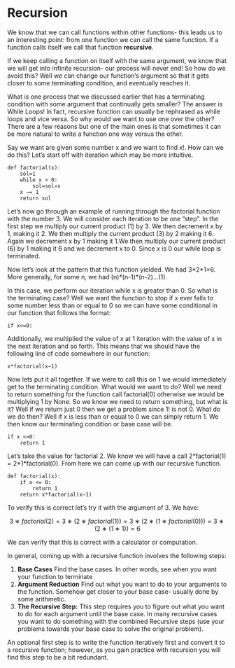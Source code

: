 # Recursion

We know that we can call functions within other functions- this leads us to an interesting point: from one function we can call the same function. If a function calls itself we call that function **recursive**.

If we keep calling a function on itself with the same argument, we know that we will get into infinite recursion- our process will never end! So how do we avoid this? Well we can change our function’s argument so that it gets closer to some terminating condition, and eventually reaches it.

What is one process that we discussed earlier that has a terminating condition with some argument that continually gets smaller? The answer is While Loops! In fact, recursive function can usually be rephrased as while loops and vice versa. So why would we want to use one over the other? There are a few reasons but one of the main ones is that sometimes it can be more natural to write a function one way versus the other.

Say we want are given some number x and we want to find x!. How can we do this? Let’s start off with iteration which may be more intuitive.

```text
def factorial(x):
    sol=1
    while x > 0:
        sol=sol∗x
    x −= 1
    return sol
```

Let’s now go through an example of running through the factorial function with the number 3. We will consider each iteration to be one ”step”. In the first step we multiply our current product \(1\) by 3. We then decrement x by 1, making it 2. We then multiply the current product \(3\) by 2 making it 6. Again we decrement x by 1 making it 1.We then multiply our current product \(6\) by 1 making it 6 and we decrement x to 0. Since x is 0 our while loop is terminated.

Now let’s look at the pattern that this function yielded. We had 3\*2\*1=6. More generally, for some n, we had \(n\)\*\(n-1\)\*\(n-2\)...\(1\).

In this case, we perform our iteration while x is greater than 0. So what is the terminating case? Well we want the function to stop if x ever falls to some number less than or equal to 0 so we can have some conditional in our function that follows the format:

```text
if x<=0:
```

Additionally, we multiplied the value of x at 1 iteration with the value of x in the next iteration and so forth. This means that we should have the following line of code somewhere in our function:

```text
x*factorial(x−1)
```

Now lets put it all together. If we were to call this on 1 we would immediately get to the terminating condition. What would we want to do? Well we need to return something for the function call factorial\(0\) otherwise we would be multiplying 1 by None. So we know we need to return something, but what is it? Well if we return just 0 then we get a problem since 1! is not 0. What do we do then? Well if x is less than or equal to 0 we can simply return 1. We then know our terminating condition or base case will be.

```text
if x <=0:
    return 1
```

Let’s take the value for factorial 2. We know we will have a call 2\*factorial\(1\) = 2\*1\*factorial\(0\). From here we can come up with our recursive function.

```text
def factorial(x):
    if x <= 0:
        return 1
    return x*factorial(x−1)
```

To verify this is correct let’s try it with the argument of 3. We have:

$$
3 ∗ factorial(2) = 3 ∗ (2 ∗ factorial(1)) = 
3 ∗ (2 ∗ (1 ∗ factorial(0))) = 3 ∗ (2 ∗ (1 ∗ 1)) = 6
$$

We can verify that this is correct with a calculator or computation.

In general, coming up with a recursive function involves the following steps:

1.  **Base Cases** Find the base cases. In other words, see when you want your function to terminate
2. **Argument Reduction** Find out what you want to do to your arguments to the function. Somehow get closer to your base case- usually done by some arithmetic.
3. **The Recursive Step:** This step requires you to figure out what you want to do for each argument until the base case. In many recursive cases you want to do something with the combined Recursive steps \(use your problems towards your base case to solve the original problem\).

An optional first step is to write the function iteratively first and convert it to a recursive function; however, as you gain practice with recursion you will find this step to be a bit redundant.

